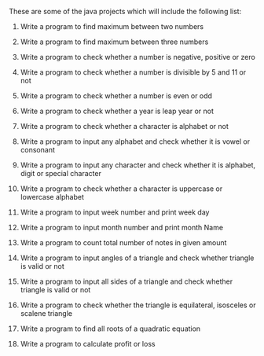 These are some of the java projects which will include the following list:

1. Write a program to find maximum between two numbers

2. Write a program to find maximum between three numbers

3. Write a program to check whether a number is negative, positive or zero

4. Write a program to check whether a number is divisible by 5 and 11 or not

5. Write a program to check whether a number is even or odd

6. Write a program to check whether a year is leap year or not

7. Write a program to check whether a character is alphabet or not

8. Write a program to input any alphabet and check whether it is vowel or consonant

9. Write a program to input any character and check whether it is alphabet, digit or special character

10. Write a program to check whether a character is uppercase or lowercase alphabet

11. Write a program to input week number and print week day

12. Write a program to input month number and print month Name

13. Write a program to count total number of notes in given amount

14. Write a program to input angles of a triangle and check whether triangle is valid or not

15. Write a program to input all sides of a triangle and check whether triangle is valid or not

16. Write a program to check whether the triangle is equilateral, isosceles or scalene triangle

17. Write a program to find all roots of a quadratic equation

18. Write a program to calculate profit or loss
